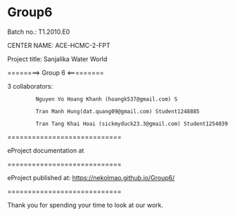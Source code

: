 # Group6
Batch no.: T1.2010.E0

CENTER NAME: ACE-HCMC-2-FPT

Project title: Sanjalika Water World

========> Group 6 <=========

3 collaborators:

             Nguyen Vo Hoang Khanh (hoangk537@gmail.com) S

             Tran Manh Hung(dat.quang09@gmail.com) Student1248885
             
             Tran Tang Khai Hoai (sickmyduck23.3@gmail.com) Student1254039

============================

eProject documentation at 

============================

eProject published at: https://nekolmao.github.io/Group6/

============================

Thank you for spending your time to look at our work.
